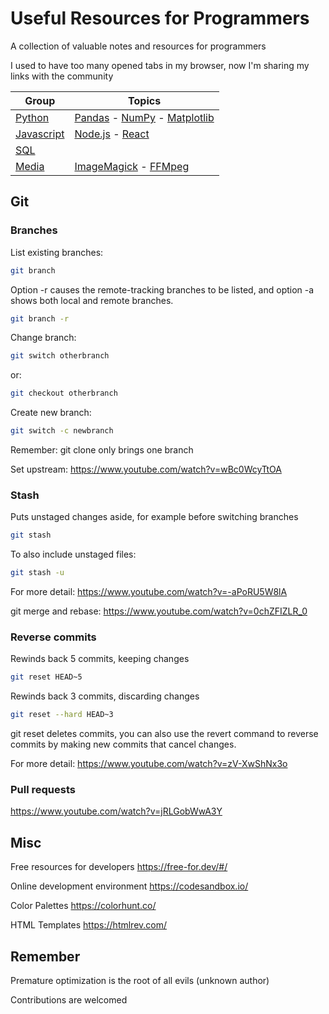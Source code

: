 # Useful Resources for Programmers

A collection of valuable notes and resources for programmers

I used to have too many opened tabs in my browser, now I'm sharing my links with the community

| Group | Topics |
|-------------------------------|-----|
| [Python](Python/README.md)  | [Pandas](Python/Pandas/README.md) - [NumPy](Python/NumPy/README.md) - [Matplotlib](Python/Matplotlib/README.md) |
| [Javascript](Javascript/README.md)  |  [Node.js](Javascript/Node/README.md) - [React](Javascript/React/README.md) |
| [SQL](SQL/README.md)  |  |
| [Media](Media/README.md)  | [ImageMagick](Media/ImageMagick/README.md) - [FFMpeg](Media/FFMpeg/README.md) |


## Git

### Branches

List existing branches:

```bash
git branch
```

Option -r causes the remote-tracking branches to be listed, and option -a shows both local and remote branches.

```bash
git branch -r
```

Change branch:

```bash
git switch otherbranch
```

or:

```bash
git checkout otherbranch
```

Create new branch:

```bash
git switch -c newbranch
```

Remember: git clone only brings one branch

Set upstream: https://www.youtube.com/watch?v=wBc0WcyTtOA


### Stash

Puts unstaged changes aside, for example before switching branches

```bash
git stash 
```

To also include unstaged files:

```bash
git stash -u 
```

For more detail: https://www.youtube.com/watch?v=-aPoRU5W8lA

git merge and rebase: https://www.youtube.com/watch?v=0chZFIZLR_0


### Reverse commits

Rewinds back 5 commits, keeping changes

```bash
git reset HEAD~5
```

Rewinds back 3 commits, discarding changes

```bash
git reset --hard HEAD~3
```

git reset deletes commits, you can also use the revert command to reverse commits by making new commits that cancel changes.

For more detail: 
https://www.youtube.com/watch?v=zV-XwShNx3o


### Pull requests

https://www.youtube.com/watch?v=jRLGobWwA3Y


## Misc

Free resources for developers https://free-for.dev/#/

Online development environment https://codesandbox.io/

Color Palettes https://colorhunt.co/

HTML Templates https://htmlrev.com/





## Remember

Premature optimization is the root of all evils (unknown author)




Contributions are welcomed

